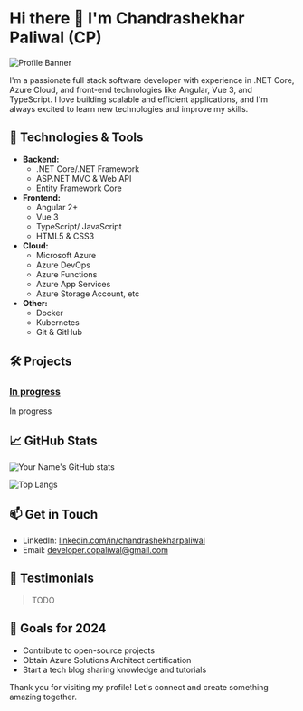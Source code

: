 # Hi there 👋 I'm Chandrashekhar Paliwal (CP)


![Profile Banner](https://media.licdn.com/dms/image/C5603AQHyBVkpl5ZzkA/profile-displayphoto-shrink_400_400/0/1588073627238?e=1721865600&amp;v=beta&amp;t=qLOkMlFwv_Lo8N54n_vD9S2aoYl0vshWwIX7-3s4_0I)

I'm a passionate full stack software developer with experience in .NET Core, Azure Cloud, and front-end technologies like Angular, Vue 3, and TypeScript. I love building scalable and efficient applications, and I'm always excited to learn new technologies and improve my skills.

## 🔧 Technologies & Tools

- **Backend:** 
  - .NET Core/.NET Framework
  - ASP.NET MVC & Web API
  - Entity Framework Core
- **Frontend:**
  - Angular 2+
  - Vue 3
  - TypeScript/ JavaScript
  - HTML5 & CSS3
- **Cloud:**
  - Microsoft Azure
  - Azure DevOps
  - Azure Functions
  - Azure App Services
  - Azure Storage Account, etc
- **Other:**
  - Docker
  - Kubernetes
  - Git & GitHub

## 🛠️ Projects

### [In progress](https://github.com/yourusername/project1)
In progress

## 📈 GitHub Stats

![Your Name's GitHub stats](https://github-readme-stats.vercel.app/api?username=developer-copaliwal&show_icons=true&theme=radical)

![Top Langs](https://github-readme-stats.vercel.app/api/top-langs/?username=developer-copaliwal&layout=compact&theme=radical)

## 📫 Get in Touch

- LinkedIn: [linkedin.com/in/chandrashekharpaliwal](https://www.linkedin.com/in/chandrashekharpaliwal)
- Email: [developer.copaliwal@gmail.com](mailto:developer.copaliwal@gmail.com)

## 🌟 Testimonials

> TODO

## 🎯 Goals for 2024

- Contribute to open-source projects
- Obtain Azure Solutions Architect certification
- Start a tech blog sharing knowledge and tutorials

Thank you for visiting my profile! Let's connect and create something amazing together.

